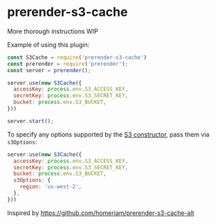 # prerender-s3-cache

More thorough instructions WIP

Example of using this plugin:

```js
const S3Cache = require('prerender-s3-cache')
const prerender = require('prerender');
const server = prerender();

server.use(new S3Cache({
  accessKey: process.env.S3_ACCESS_KEY,
  secretKey: process.env.S3_SECRET_KEY,
  bucket: process.env.S3_BUCKET,
}))

server.start();
```

To specify any options supported by the [S3 constructor](https://docs.aws.amazon.com/AWSJavaScriptSDK/latest/AWS/S3.html#constructor-property), pass them via `s3Options`:
```js
server.use(new S3Cache({
  accessKey: process.env.S3_ACCESS_KEY,
  secretKey: process.env.S3_SECRET_KEY,
  bucket: process.env.S3_BUCKET,
  s3Options: {
    region: 'us-west-2',
  },
}))
```

Inspired by https://github.com/homerjam/prerender-s3-cache-alt
